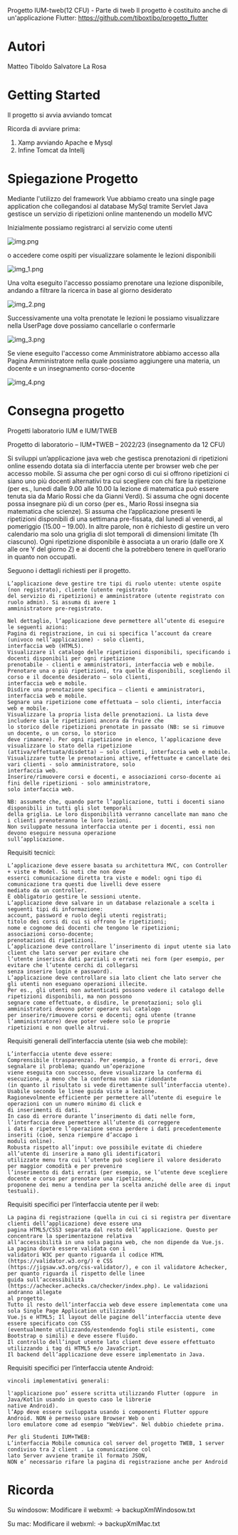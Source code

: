 Progetto IUM-tweb(12 CFU) - Parte di tweb
    Il progetto è costituito anche di un'applicazione Flutter: https://github.com/tiboxtibo/progetto_flutter

# Autori
Matteo Tiboldo 
Salvatore La Rosa

# Getting Started
Il progetto si avvia avviando tomcat

Ricorda di avviare prima:
1) Xamp avviando Apache e Mysql
2) Infine Tomcat da Intellj 

# Spiegazione Progetto
Mediante l'utilizzo del framework Vue abbiamo creato una single page application  che collegandosi al database MySql 
tramite Servlet Java gestisce un servizio di ripetizioni online mantenendo un modello MVC

Inizialmente possiamo registrarci al servizio come utenti 

![img.png](img.png)

o accedere come ospiti per visualizzare solamente le lezioni disponibili

![img_1.png](img_1.png)

Una volta eseguito l'accesso possiamo prenotare una lezione disponibile, andando a filtrare la ricerca in base 
al giorno desiderato

![img_2.png](img_2.png)

Successivamente una volta prenotate le lezioni le possiamo visualizzare nella UserPage dove possiamo cancellarle o
confermarle

![img_3.png](img_3.png)

Se viene eseguito l'accesso come Amministratore abbiamo accesso alla Pagina Amministratore nella quale possiamo 
aggiungere una materia, un docente e un insegnamento corso-docente

![img_4.png](img_4.png)



# Consegna progetto
Progetti laboratorio IUM e IUM/TWEB

Progetto di laboratorio – IUM+TWEB – 2022/23 (insegnamento da 12 CFU)

Si sviluppi un’applicazione java web che gestisca prenotazioni di ripetizioni online
essendo dotata sia di interfaccia utente per browser web che per accesso mobile.
Si assuma che per ogni corso di cui si offrono ripetizioni ci siano uno più docenti alternativi tra cui scegliere con 
chi fare la ripetizione (per es., lunedi dalle 9.00 alle 10.00 la lezione di matematica può essere tenuta sia da Mario 
Rossi che da Gianni Verdi).
Si assuma che ogni docente possa insegnare più di un corso (per es., Mario Rossi insegna sia matematica che scienze).
Si assuma che l’applicazione presenti le ripetizioni disponibili di una settimana pre-fissata, dal lunedi al venerdi, 
al pomeriggio (15.00 – 19.00). In altre parole, non è richiesto di gestire un vero calendario ma solo una griglia di 
slot temporali di dimensioni limitate (1h ciascuno). Ogni ripetizione disponibile è associata a un orario 
(dalle ore X alle ore Y del giorno Z) e ai docenti che la potrebbero tenere in quell’orario in quanto non occupati.

Seguono i dettagli richiesti per il progetto.

    L’applicazione deve gestire tre tipi di ruolo utente: utente ospite (non registrato), cliente (utente registrato 
    del servizio di ripetizioni) e amministratore (utente registrato con ruolo admin). Si assuma di avere 1 
    amministratore pre-registrato.
    
    Nel dettaglio, l’applicazione deve permettere all’utente di eseguire le seguenti azioni:
    Pagina di registrazione, in cui si specifica l’account da creare (univoco nell’applicazione) - solo clienti, 
    interfaccia web (HTML5).
    Visualizzare il catalogo delle ripetizioni disponibili, specificando i docenti disponibili per ogni ripetizione 
    prenotabile - clienti e amministratori, interfaccia web e mobile.
    Prenotare una o più ripetizioni, tra quelle disponibili, scegliendo il corso e il docente desiderato – solo clienti,
    interfaccia web e mobile.
    Disdire una prenotazione specifica – clienti e amministratori, interfaccia web e mobile.
    Segnare una ripetizione come effettuata – solo clienti, interfaccia web e mobile.
    Visualizzare la propria lista delle prenotazioni. La lista deve includere sia le ripetizioni ancora da fruire che 
    lo storico delle ripetizioni prenotate in passato (NB: se si rimuove un docente, o un corso, lo storico 
    deve rimanere). Per ogni ripetizione in elenco, l’applicazione deve visualizzare lo stato della ripetizione 
    (attiva/effettuata/disdetta) – solo clienti, interfaccia web e mobile.
    Visualizzare tutte le prenotazioni attive, effettuate e cancellate dei vari clienti - solo amministratore, solo 
    interfaccia web.
    Inserire/rimuovere corsi e docenti, e associazioni corso-docente ai fini delle ripetizioni - solo amministratore, 
    solo interfaccia web.
    
    NB: assumete che, quando parte l’applicazione, tutti i docenti siano disponibili in tutti gli slot temporali 
    della griglia. Le loro disponibilità verranno cancellate man mano che i clienti prenoteranno le loro lezioni. 
    Non sviluppate nessuna interfaccia utente per i docenti, essi non devono eseguire nessuna operazione 
    sull’applicazione.


Requisiti tecnici:

    L’applicazione deve essere basata su architettura MVC, con Controller + viste e Model. Si noti che non deve 
    esserci comunicazione diretta tra viste e model: ogni tipo di comunicazione tra questi due livelli deve essere 
    mediato da un controller.
    È obbligatorio gestire le sessioni utente.
    L’applicazione deve salvare in un database relazionale a scelta i seguenti tipi di informazione:
    account, password e ruolo degli utenti registrati;
    titolo dei corsi di cui si offrono le ripetizioni;
    nome e cognome dei docenti che tengono le ripetizioni;
    associazioni corso-docente;
    prenotazioni di ripetizioni.
    L’applicazione deve controllare l’inserimento di input utente sia lato client che lato server per evitare che 
    l’utente inserisca dati parziali o errati nei form (per esempio, per evitare che l’utente cerchi di collegarsi 
    senza inserire login e password).
    L’applicazione deve controllare sia lato client che lato server che gli utenti non eseguano operazioni illecite. 
    Per es., gli utenti non autenticati possono vedere il catalogo delle ripetizioni disponibili, ma non possono 
    segnare come effettuate, o disdire, le prenotazioni; solo gli amministratori devono poter operare sul catalogo 
    per inserire/rimuovere corsi e docenti; ogni utente (tranne l’amministratore) deve poter vedere solo le proprie 
    ripetizioni e non quelle altrui.


Requisiti generali dell’interfaccia utente (sia web che mobile):

    L’interfaccia utente deve essere:
    Comprensibile (trasparenza). Per esempio, a fronte di errori, deve segnalare il problema; quando un’operazione 
    viene eseguita con successo, deve visualizzare la conferma di esecuzione, a meno che la conferma non sia ridondante 
    (in quanto il risultato si vede direttamente sull’interfaccia utente).
    Usabile secondo le linee guida viste a lezione.
    Ragionevolmente efficiente per permettere all’utente di eseguire le operazioni con un numero minimo di click e 
    di inserimenti di dati.
    In caso di errore durante l’inserimento di dati nelle form, l’interfaccia deve permettere all’utente di correggere 
    i dati e ripetere l’operazione senza perdere i dati precedentemente inseriti (cioè, senza riempire d’accapo i 
    moduli online).
    Robusta rispetto all’input: ove possibile evitate di chiedere all’utente di inserire a mano gli identificatori 
    utilizzate menu tra cui l’utente può scegliere il valore desiderato per maggior comodità e per prevenire 
    l’inserimento di dati errati (per esempio, se l’utente deve scegliere docente e corso per prenotare una ripetizione,
    proponene dei menu a tendina per la scelta anziché delle aree di input testuali).
    

Requisiti specifici per l’interfaccia utente per il web:

    La pagina di registrazione (quella in cui ci si registra per diventare clienti dell’applicazione) deve essere una 
    pagina HTML5/CSS3 separata dal resto dell’applicazione. Questo per concentrare la sperimentazione relativa 
    all’accessibilità in una sola pagina web, che non dipende da Vue.js. La pagina dovrà essere validata con i 
    validatori W3C per quanto riguarda il codice HTML (https://validator.w3.org/) e CSS 
    (https://jigsaw.w3.org/css-validator/), e con il validatore Achecker, per quanto riguarda il rispetto delle linee 
    guida sull’accessibilità (https://achecker.achecks.ca/checker/index.php). Le validazioni andranno allegate 
    al progetto.
    Tutto il resto dell’interfaccia web deve essere implementata come una sola Single Page Application utilizzando 
    Vue.js e HTML5; Il layout delle pagine dell’interfaccia utente deve essere specificato con CSS 
    (eventualmente utilizzando/estendendo fogli stile esistenti, come Bootstrap o simili) e deve essere fluido.
    Il controllo dell’input utente lato client deve essere effettuato utilizzando i tag di HTML5 e/o JavaScript.
    Il backend dell’applicazione deve essere implementato in Java.
    

Requisiti specifici per l’interfaccia utente Android:
    
    vincoli implementativi generali:
    
    l'applicazione puo’ essere scritta utilizzando Flutter (oppure  in Java/Kotlin usando in questo caso le librerie 
    native Android).
    l’App deve essere sviluppata usando i componenti Flutter oppure Android. NON è permesso usare Browser Web o un 
    loro emulatore come ad esempio "WebView". Nel dubbio chiedete prima.
    
    Per gli Studenti IUM+TWEB:
    L’interfaccia Mobile comunica col server del progetto TWEB, 1 server condiviso tra 2 client . La comunicazione col 
    lato Server avviene tramite il formato JSON,
    NON e’ necessario rifare la pagina di registrazione anche per Android


# Ricorda
Su windosow:
Modificare il webxml: -> backupXmlWindosow.txt

Su mac:
Modificare il webxml: -> backupXmlMac.txt



